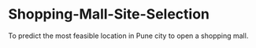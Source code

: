 # Shopping-Mall-Site-Selection
To predict the most feasible location in Pune city to open a shopping mall.

